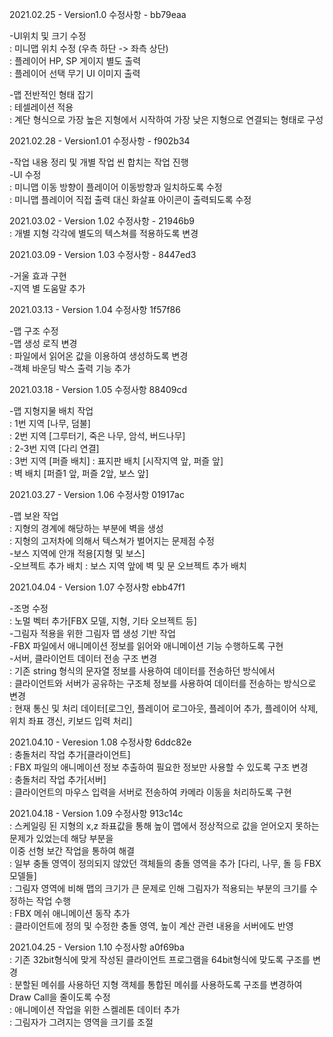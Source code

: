 2021.02.25 - Version1.0 수정사항 - bb79eaa

-UI위치 및 크기 수정  
: 미니맵 위치 수정 (우측 하단 -> 좌측 상단)  
: 플레이어 HP, SP 게이지 별도 출력  
: 플레이어 선택 무기 UI 이미지 출력  

-맵 전반적인 형태 잡기  
: 테셀레이션 적용  
: 계단 형식으로 가장 높은 지형에서 시작하여 가장 낮은 지형으로 연결되는 형태로 구성  
  
    
2021.02.28 - Version1.01 수정사항 - f902b34  

-작업 내용 정리 및 개별 작업 씬 합치는 작업 진행  
-UI 수정  
: 미니맵 이동 방향이 플레이어 이동방향과 일치하도록 수정  
: 미니맵 플레이어 직접 출력 대신 화살표 아이콘이 출력되도록 수정  
  
2021.03.02 - Version 1.02 수정사항 - 21946b9  
: 개별 지형 각각에 별도의 텍스쳐를 적용하도록 변경  
  
2021.03.09 - Version 1.03 수정사항 - 8447ed3  

-거울 효과 구현  
-지역 별 도움말 추가  

2021.03.13 - Version 1.04 수정사항 1f57f86    

-맵 구조 수정   
-맵 생성 로직 변경    
: 파일에서 읽어온 값을 이용하여 생성하도록 변경  
-객체 바운딩 박스 출력 기능 추가  
  
2021.03.18 - Version 1.05 수정사항 88409cd  

-맵 지형지물 배치 작업   
: 1번 지역 [나무, 덤불]  
: 2번 지역 [그루터기, 죽은 나무, 암석, 버드나무]  
: 2-3번 지역 [다리 연결]  
: 3번 지역 [퍼즐 배치] 
: 표지판 배치 [시작지역 앞, 퍼즐 앞]  
: 벽 배치 [퍼즐1 앞, 퍼즐 2앞, 보스 앞]    
  
2021.03.27 - Version 1.06 수정사항 01917ac  

-맵 보완 작업  
: 지형의 경계에 해당하는 부분에 벽을 생성  
: 지형의 고저차에 의해서 텍스쳐가 벌어지는 문제점 수정  
-보스 지역에 안개 적용[지형 및 보스]  
-오브젝트 추가 배치
: 보스 지역 앞에 벽 및 문 오브젝트 추가 배치    

2021.04.04 - Version 1.07 수정사항 ebb47f1  

-조명 수정  
: 노멀 벡터 추가[FBX 모델, 지형, 기타 오브젝트 등]   
-그림자 적용을 위한 그림자 맵 생성 기반 작업   
-FBX 파일에서 애니메이션 정보를 읽어와 애니메이션 기능 수행하도록 구현  
-서버, 클라이언트 데이터 전송 구조 변경  
: 기존 string 형식의 문자열 정보를 사용하여 데이터를 전송하던 방식에서  
: 클라이언트와 서버가 공유하는 구조체 정보를 사용하여 데이터를 전송하는 방식으로 변경  
: 현재 통신 및 처리 데이터[로그인, 플레이어 로그아웃, 플레이어 추가, 플레이어 삭제, 위치 좌표 갱신, 키보드 입력 처리]   

2021.04.10 - Veresion 1.08 수정사항 6ddc82e  
: 충돌처리 작업 추가[클라이언트]  
: FBX 파일의 애니메이션 정보 추출하여 필요한 정보만 사용할 수 있도록 구조 변경  
: 충돌처리 작업 추가[서버]   
: 클라이언트의 마우스 입력을 서버로 전송하여 카메라 이동을 처리하도록 구현  

2021.04.18 - Version 1.09 수정사항 913c14c    
: 스케일링 된 지형의 x,z 좌표값을 통해 높이 맵에서 정상적으로 값을 얻어오지 못하는 문제가 있었는데 해당 부분을   
이중 선형 보간 작업을 통하여 해결  
: 일부 충돌 영역이 정의되지 않았던 객체들의 충돌 영역을 추가 [다리, 나무, 돌 등 FBX모델들]  
: 그림자 영역에 비해 맵의 크기가 큰 문제로 인해 그림자가 적용되는 부분의 크기를 수정하는 작업 수행  
: FBX 메쉬 애니메이션 동작 추가  
: 클라이언트에 정의 및 수정한 충돌 영역, 높이 계산 관련 내용을 서버에도 반영   

2021.04.25 - Version 1.10 수정사항 a0f69ba  
: 기존 32bit형식에 맞게 작성된 클라이언트 프로그램을 64bit형식에 맞도록 구조를 변경  
: 분할된 메쉬를 사용하던 지형 객체를 통합된 메쉬를 사용하도록 구조를 변경하여 Draw Call을 줄이도록 수정  
: 애니메이션 작업을 위한 스켈레톤 데이터 추가  
: 그림자가 그려지는 영역을 크기를 조절  
 


